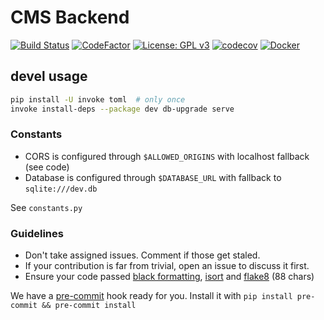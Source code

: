 # CMS Backend


[![Build Status](https://github.com/openzim/cms/workflows/test/badge.svg?query=branch%3Amain)](https://github.com/openzim/cms/actions?query=branch%3Amain)
[![CodeFactor](https://www.codefactor.io/repository/github/openzim/cms/badge)](https://www.codefactor.io/repository/github/openzim/cms)
[![License: GPL v3](https://img.shields.io/badge/License-GPLv3-blue.svg)](https://www.gnu.org/licenses/gpl-3.0)
[![codecov](https://codecov.io/gh/openzim/cms/branch/main/graph/badge.svg)](https://codecov.io/gh/openzim/cms)
[![Docker](https://img.shields.io/badge/docker-latest-blue)](https://ghcr.io/openzim/cms-api)


## devel usage

```sh
pip install -U invoke toml  # only once
invoke install-deps --package dev db-upgrade serve
```

### Constants

- CORS is configured through `$ALLOWED_ORIGINS` with localhost fallback (see code)
- Database is configured through `$DATABASE_URL` with fallback to `sqlite:///dev.db`

See `constants.py`

### Guidelines

- Don't take assigned issues. Comment if those get staled.
- If your contribution is far from trivial, open an issue to discuss it first.
- Ensure your code passed [black formatting](https://pypi.org/project/black/), [isort](https://pypi.org/project/isort/) and [flake8](https://pypi.org/project/flake8/) (88 chars)

We have a [pre-commit](https://pre-commit.com) hook ready for you. Install it with `pip install pre-commit && pre-commit install`
